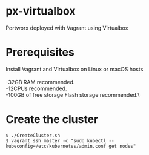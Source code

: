 # px-virtualbox
Portworx deployed with Vagrant using Virtualbox

# Prerequisites

Install Vagrant and Virtualbox on Linux or macOS hosts\
\
-32GB RAM recommended.\
-12CPUs recommended.\
-100GB of free storage Flash storage recommended.\

# Create the cluster

```
$ ./CreateCluster.sh
$ vagrant ssh master -c "sudo kubectl --kubeconfig=/etc/kubernetes/admin.conf get nodes"

```
